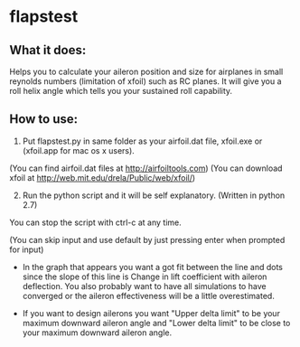 # flapstest
## What it does:
  Helps you to calculate your aileron position and size for airplanes in small reynolds numbers (limitation of xfoil) such as RC planes. It will give you a roll helix angle which tells you your sustained roll capability. 
  
## How to use:
1. Put flapstest.py in same folder as your airfoil.dat file, xfoil.exe or (xfoil.app for mac os x users).

  (You can find airfoil.dat files at http://airfoiltools.com)
  (You can download xfoil at http://web.mit.edu/drela/Public/web/xfoil/)
  
2. Run the python script and it will be self explanatory. (Written in python 2.7)

  You can stop the script with ctrl-c at any time.

  (You can skip input and use default by just pressing enter when prompted for input)
  
 * In the graph that appears you want a got fit between the line and dots since the slope of this line is Change in lift coefficient with aileron deflection. You also probably want to have all simulations to have converged or the aileron effectiveness will be a little overestimated.

* If you want to design ailerons you want "Upper delta limit" to be your maximum downward aileron angle and "Lower delta limit" to be close to your maximum downward aileron angle.
